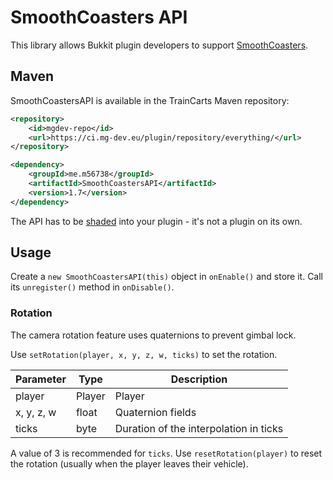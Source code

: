 # SmoothCoasters API

This library allows Bukkit plugin developers to support [SmoothCoasters](https://www.curseforge.com/minecraft/mc-mods/smoothcoasters).

## Maven

SmoothCoastersAPI is available in the TrainCarts Maven repository:
```xml
<repository>
    <id>mgdev-repo</id>
    <url>https://ci.mg-dev.eu/plugin/repository/everything/</url>
</repository>
```

```xml
<dependency>
    <groupId>me.m56738</groupId>
    <artifactId>SmoothCoastersAPI</artifactId>
    <version>1.7</version>
</dependency>
```

The API has to be [shaded](https://maven.apache.org/plugins/maven-shade-plugin/) into your plugin - it's not a plugin on its own. 

## Usage

Create a `new SmoothCoastersAPI(this)` object in `onEnable()` and store it.
Call its `unregister()` method in `onDisable()`.

### Rotation

The camera rotation feature uses quaternions to prevent gimbal lock.

Use `setRotation(player, x, y, z, w, ticks)` to set the rotation.

| Parameter  | Type   | Description                            |
| ---------- | ------ | -------------------------------------- |
| player     | Player | Player                                 |
| x, y, z, w | float  | Quaternion fields                      |
| ticks      | byte   | Duration of the interpolation in ticks |

A value of 3 is recommended for `ticks`.
Use `resetRotation(player)` to reset the rotation (usually when the player leaves their vehicle).
